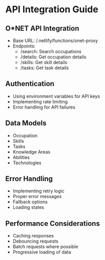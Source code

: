 # API Integration Guide

## O*NET API Integration
- Base URL: /.netlify/functions/onet-proxy
- Endpoints:
  - /search: Search occupations
  - /details: Get occupation details
  - /skills: Get skill details
  - /tasks: Get task details

## Authentication
- Using environment variables for API keys
- Implementing rate limiting
- Error handling for API failures

## Data Models
- Occupation
- Skills
- Tasks
- Knowledge Areas
- Abilities
- Technologies

## Error Handling
- Implementing retry logic
- Proper error messages
- Fallback options
- Loading states

## Performance Considerations
- Caching responses
- Debouncing requests
- Batch requests where possible
- Progressive loading of data
